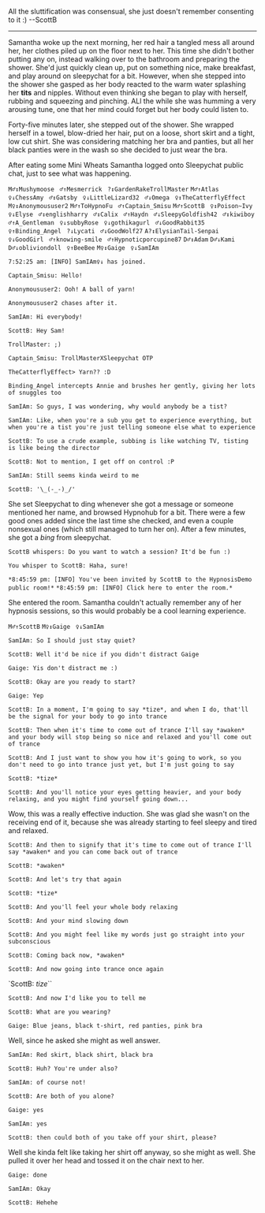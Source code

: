 All the sluttification was consensual, she just doesn't remember consenting to it :) --ScottB

------------

  Samantha woke up the next morning, her red hair a tangled mess all around her, her clothes piled up on the floor next to her. This time she didn't bother putting any on, instead walking over to the bathroom and preparing the shower. She'd just quickly clean up, put on something nice, make breakfast, and play around on sleepychat for a bit. However, when she stepped into the shower she gasped as her body reacted to the warm water splashing her **tits** and nipples. Without even thinking she began to play with herself, rubbing and squeezing and pinching. ALl the while she was humming a very arousing tune, one that her mind could forget but her body could listen to. 

  Forty-five minutes later, she stepped out of the shower. She wrapped herself in a towel, blow-dried her hair, put on a loose, short skirt and a tight, low cut shirt. She was considering matching her bra and panties, but all her black panties were in the wash so she decided to just wear the bra. 

  After eating some Mini Wheats Samantha logged onto Sleepychat public chat, just to see what was happening.

`M♂↕Mushymoose`
` ♂↑Mesmerrick`
` ?↕GardenRakeTrollMaster`
`M♂↑Atlas`
` ♀↓ChessAmy`
` ♂↕Gatsby`
` ♀↓LittleLizard32`
` ♂↓Omega`
` ♀↕TheCatterflyEffect`
`M♀↕Anonymoususer2`
`M♂↑ToHypnoFu`
` ♂↑Captain_Smisu`
`M♂↑ScottB`
` ♀↕Poison~Ivy`
` ♀↓Elyse`
` ♂↕englishharry`
` ♂↕Calix`
` ♂↑Haydn`
` ♂↓SleepyGoldfish42`
` ♂↕kiwiboy`
` ♂↑A_Gentleman`
` ♀↓subbyRose`
` ♀↓gothikagurl`
` ♂↓GoodRabbit35`
` ♀↑Binding_Angel`
` ?↓Lycati`
` ♂↓GoodWolf27`
`A?↕ElysianTail-Senpai`
` ♀↓GoodGirl`
` ♂↑knowing-smile`
` ♂↑Hypnoticporcupine87`
`D♂↕Adam`
`D♂↓Kami`
`D♂↓obliviondoll`
` ♀↑BeeBee`
`M♀↕Gaige`
` ♀↓SamIAm`


`7:52:25 am: [INFO] SamIAm♀↓ has joined.`

`Captain_Smisu: Hello!`

`Anonymoususer2: Ooh! A ball of yarn!`

`Anonymoususer2 chases after it.`

`SamIAm: Hi everybody!`

`ScottB: Hey Sam!`

`TrollMaster: ;)`

`Captain_Smisu: TrollMasterXSleepychat OTP`

`TheCatterflyEffect> Yarn?? :D`

`Binding_Angel intercepts Annie and brushes her gently, giving her lots of snuggles too`

`SamIAm: So guys, I was wondering, why would anybody be a tist?`

`SamIAm: Like, when you're a sub you get to experience everything, but when you're a tist you're just telling someone else what to experience `

`ScottB: To use a crude example, subbing is like watching TV, tisting is like being the director`

`ScottB: Not to mention, I get off on control :P `

`SamIAm: Still seems kinda weird to me`

`ScottB: '\_(-_-)_/'`

  She set Sleepychat to ding whenever she got a message or someone mentioned her name, and browsed Hypnohub for a bit. There were a few good ones added since the last time she checked, and even a couple nonsexual ones (which still managed to turn her on). After a few minutes, she got a *bing* from sleepychat.

`ScottB whispers: Do you want to watch a session? It'd be fun :) `

`You whisper to ScottB: Haha, sure!`

`*8:45:59 pm: [INFO] You've been invited by ScottB to the HypnosisDemo public room!*`
`*8:45:59 pm: [INFO] Click here to enter the room.*`

  She entered the room. Samantha couldn't actually remember any of her hypnosis sessions, so this would probably be a cool learning experience. 

`M♂↑ScottB`
`M♀↕Gaige`
` ♀↓SamIAm`

`SamIAm: So I should just stay quiet?`

`ScottB: Well it'd be nice if you didn't distract Gaige `

`Gaige: Yis don't distract me :)`

`ScottB: Okay are you ready to start?`

`Gaige: Yep`

`ScottB: In a moment, I'm going to say *tize*, and when I do, that'll be the signal for your body to go into trance`

`ScottB: Then when it's time to come out of trance I'll say *awaken* and your body will stop being so nice and relaxed and you'll come out of trance `

`ScottB: And I just want to show you how it's going to work, so you don't need to go into trance just yet, but I'm just going to say`

`ScottB: *tize*`

`ScottB: And you'll notice your eyes getting heavier, and your body relaxing, and you might find yourself going down...`

  Wow, this was a really effective induction. She was glad she wasn't on the receiving end of it, because she was already starting to feel sleepy and tired and relaxed.

`ScottB: And then to signify that it's time to come out of trance I'll say *awaken* and you can come back out of trance `

`ScottB: *awaken*`

`ScottB: And let's try that again `

`ScottB: *tize*`

`ScottB: And you'll feel your whole body relaxing `

`ScottB: And your mind slowing down `

`ScottB: And you might feel like my words just go straight into your subconscious `

`ScottB: Coming back now, *awaken*`

`ScottB: And now going into trance once again `

`ScottB: *tize*``

`ScottB: And now I'd like you to tell me`

`ScottB: What are you wearing?`

`Gaige: Blue jeans, black t-shirt, red panties, pink bra `

  Well, since he asked she might as well answer.

`SamIAm: Red skirt, black shirt, black bra `

`ScottB: Huh? You're under also?`

`SamIAm: of course not!`

`ScottB: Are both of you alone?`

`Gaige: yes`

`SamIAm: yes`

`ScottB: then could both of you take off your shirt, please?`

  Well she kinda felt like taking her shirt off anyway, so she might as well. She pulled it over her head and tossed it on the chair next to her.

`Gaige: done`

`SamIAm: Okay `

`ScottB: Hehehe`